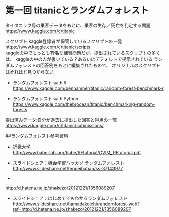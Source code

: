 # 第一回 titanicとランダムフォレスト

タイタニック号の乗客データをもとに、乗客の生存／死亡を判定する問題  
<https://www.kaggle.com/c/titanic>  

スクリプト:kaggle登録者が保管しているスクリプトの一覧  
<https://www.kaggle.com/c/titanic/scripts>  
kaggleの中でもっとも有名な練習問題だが、提出されているスクリプトの多くは、
kaggleの中の人が書いている？あるいはデフォルトで提示されている
ランダムフォレストの回答例をもとに編集されたもので、
オリジナルのスクリプトはそれほど見つからない。

- ランダムフォレスト with R  
 <https://www.kaggle.com/benhamner/titanic/random-forest-benchmark-r>

- ランダムフォレスト with Python  
 <https://www.kaggle.com/thebrocean/titanic/benchmarking-random-forests>

提出済みデータ:自分が過去に提出した回答と得点の一覧  
<https://www.kaggle.com/c/titanic/submissions/>  


##ランダムフォレスト参考資料
- 近畿大学  
<http://www.habe-lab.org/habe/RFtutorial/CVIM_RFtutorial.pdf>

- スライドシェア：機会学習ハッカソ:ランダムフォレスト  
<http://www.slideshare.net/teppeibaba5/ss-37143977>

-
<http://d.hatena.ne.jp/shakezo/20121221/1356089207>

- スライドシェア：はじめてでもわかるランダムフォレスト
<http://www.slideshare.net/hamadakoichi/randomforest-web?ref=http://d.hatena.ne.jp/shakezo/20121221/1356089207>
